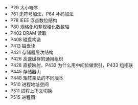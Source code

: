 - P29 大小端序
- P61 无符号加法，P64 补码加法
- P78 IEEE 浮点数位结构
- P80 规格化和非规格化数数轴
- P402 DRAM 读取
- P408 磁盘构造
- P413 磁盘读
- P421 存储器层次结构
- P426 高速缓存的通用组织
- P428 直接映射，P432 为什么用中间位做索引，P433 组相联
- P445 存储器山
- P448 矩阵乘法的不同版本
- P510 进程地址空间
- P511 进程上下文切换
- P515 进程图
